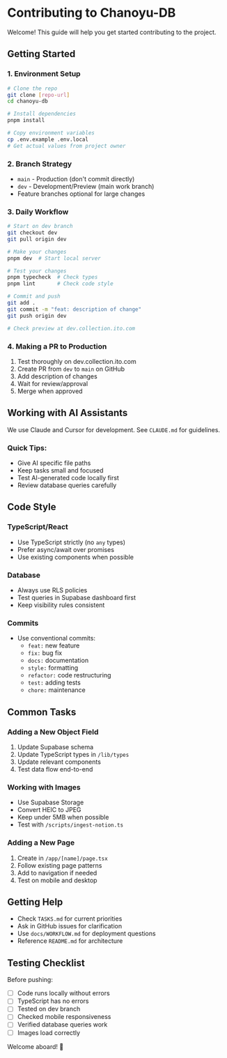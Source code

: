 # Contributing to Chanoyu-DB

Welcome! This guide will help you get started contributing to the project.

## Getting Started

### 1. Environment Setup

```bash
# Clone the repo
git clone [repo-url]
cd chanoyu-db

# Install dependencies
pnpm install

# Copy environment variables
cp .env.example .env.local
# Get actual values from project owner
```

### 2. Branch Strategy

- `main` - Production (don't commit directly)
- `dev` - Development/Preview (main work branch)
- Feature branches optional for large changes

### 3. Daily Workflow

```bash
# Start on dev branch
git checkout dev
git pull origin dev

# Make your changes
pnpm dev  # Start local server

# Test your changes
pnpm typecheck  # Check types
pnpm lint       # Check code style

# Commit and push
git add .
git commit -m "feat: description of change"
git push origin dev

# Check preview at dev.collection.ito.com
```

### 4. Making a PR to Production

1. Test thoroughly on dev.collection.ito.com
2. Create PR from `dev` to `main` on GitHub
3. Add description of changes
4. Wait for review/approval
5. Merge when approved

## Working with AI Assistants

We use Claude and Cursor for development. See `CLAUDE.md` for guidelines.

### Quick Tips:
- Give AI specific file paths
- Keep tasks small and focused
- Test AI-generated code locally first
- Review database queries carefully

## Code Style

### TypeScript/React
- Use TypeScript strictly (no `any` types)
- Prefer async/await over promises
- Use existing components when possible

### Database
- Always use RLS policies
- Test queries in Supabase dashboard first
- Keep visibility rules consistent

### Commits
- Use conventional commits:
  - `feat:` new feature
  - `fix:` bug fix
  - `docs:` documentation
  - `style:` formatting
  - `refactor:` code restructuring
  - `test:` adding tests
  - `chore:` maintenance

## Common Tasks

### Adding a New Object Field
1. Update Supabase schema
2. Update TypeScript types in `/lib/types`
3. Update relevant components
4. Test data flow end-to-end

### Working with Images
- Use Supabase Storage
- Convert HEIC to JPEG
- Keep under 5MB when possible
- Test with `/scripts/ingest-notion.ts`

### Adding a New Page
1. Create in `/app/[name]/page.tsx`
2. Follow existing page patterns
3. Add to navigation if needed
4. Test on mobile and desktop

## Getting Help

- Check `TASKS.md` for current priorities
- Ask in GitHub issues for clarification
- Use `docs/WORKFLOW.md` for deployment questions
- Reference `README.md` for architecture

## Testing Checklist

Before pushing:
- [ ] Code runs locally without errors
- [ ] TypeScript has no errors
- [ ] Tested on dev branch
- [ ] Checked mobile responsiveness
- [ ] Verified database queries work
- [ ] Images load correctly

Welcome aboard! 🍵

